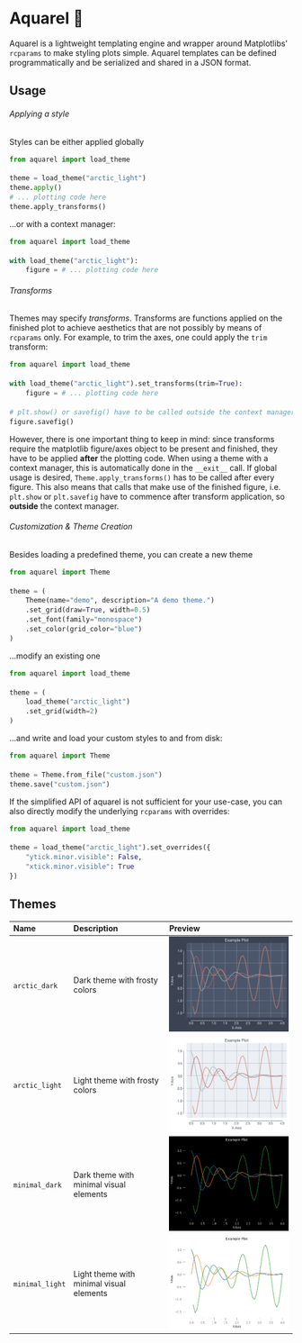 # Aquarel 🎨 

Aquarel is a lightweight templating engine and wrapper around Matplotlibs' `rcparams` to make styling plots simple.
Aquarel templates can be defined programmatically and be serialized and shared in a JSON format.

## Usage

###### Applying a style
Styles can be either applied globally

```python
from aquarel import load_theme

theme = load_theme("arctic_light")
theme.apply()
# ... plotting code here
theme.apply_transforms()
```
...or with a context manager:
```python
from aquarel import load_theme

with load_theme("arctic_light"):
    figure = # ... plotting code here
```

###### Transforms
Themes may specify *transforms*. Transforms are functions applied on the finished plot to achieve aesthetics that are not possibly by means of `rcparams` only.
For example, to trim the axes, one could apply the `trim` transform:
```python
from aquarel import load_theme

with load_theme("arctic_light").set_transforms(trim=True):
    figure = # ... plotting code here
    
# plt.show() or savefig() have to be called outside the context manager to have the transforms correctly applied.
figure.savefig()
```
However, there is one important thing to keep in mind: since transforms require the matplotlib figure/axes object to be present and finished, they have to be applied **after** the plotting code.
When using a theme with a context manager, this is automatically done in the `__exit__` call. If global usage is desired, `Theme.apply_transforms()` has to be called after every figure.
This also means that calls that make use of the finished figure, i.e. `plt.show` or `plt.savefig` have to commence after transform application, so **outside** the context manager.

###### Customization & Theme Creation

Besides loading a predefined theme, you can create a new theme
```python
from aquarel import Theme

theme = (
    Theme(name="demo", description="A demo theme.")
    .set_grid(draw=True, width=0.5)
    .set_font(family="monospace")
    .set_color(grid_color="blue")
)
```
...modify an existing one
```python
from aquarel import load_theme

theme = (
    load_theme("arctic_light")
    .set_grid(width=2)
)
```
...and write and load your custom styles to and from disk:
```python
from aquarel import Theme

theme = Theme.from_file("custom.json")
theme.save("custom.json")
```

If the simplified API of aquarel is not sufficient for your use-case, you can also directly modify the underlying `rcparams` with overrides:
```python
from aquarel import load_theme

theme = load_theme("arctic_light").set_overrides({
    "ytick.minor.visible": False,
    "xtick.minor.visible": True
})
```

## Themes
| Name            | Description                              | Preview                       |
|:----------------|:-----------------------------------------|:------------------------------|
| `arctic_dark`   | Dark theme with frosty colors            | ![](assets/arctic_dark.png)   |
| `arctic_light`  | Light theme with frosty colors           | ![](assets/arctic_light.png)  |
| `minimal_dark`  | Dark theme with minimal visual elements  | ![](assets/minimal_dark.png)  |
| `minimal_light` | Light theme with minimal visual elements | ![](assets/minimal_light.png) |

